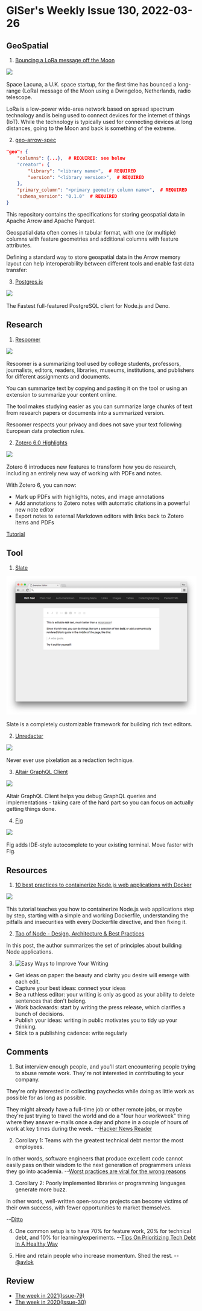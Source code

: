 # GISer's Weekly Issue 130, 2022-03-26

## GeoSpatial

1. [Bouncing a LoRa message off the Moon](https://electronics360.globalspec.com/article/17494/bouncing-a-lora-message-off-the-moon)

![](https://electronics360.globalspec.com/images/assets/494/17494/moonbounce_lora_banner-1024x428.jpg)

Space Lacuna, a U.K. space startup, for the first time has bounced a long-range (LoRa) message of the Moon using a Dwingeloo, Netherlands, radio telescope.

LoRa is a low-power wide-area network based on spread spectrum technology and is being used to connect devices for the internet of things (IoT). While the technology is typically used for connecting devices at long distances, going to the Moon and back is something of the extreme.

2. [geo-arrow-spec](https://github.com/geopandas/geo-arrow-spec)

```json
"geo": {
    "columns": {...},  # REQUIRED: see below
    "creator": {
        "library": "<library name>",  # REQUIRED
        "version": "<library version>",  # REQUIRED
    },
    "primary_column": "<primary geometry column name>",  # REQUIRED
    "schema_version": "0.1.0"  # REQUIRED
}
```

This repository contains the specifications for storing geospatial data in Apache Arrow and Apache Parquet.

Geospatial data often comes in tabular format, with one (or multiple) columns with feature geometries and additional columns with feature attributes.

Defining a standard way to store geospatial data in the Arrow memory layout can help interoperability between different tools and enable fast data transfer:

3. [Postgres.js](https://github.com/porsager/postgres)

![](https://raw.githubusercontent.com/porsager/postgres/master/demo.gif)

The Fastest full-featured PostgreSQL client for Node.js and Deno.

## Research

1. [Resoomer](https://resoomer.com/en/)

![](https://rigorousthemescom-ebizon.netdna-ssl.com/blog/wp-content/uploads/2021/03/screely-1616565715447.png)

Resoomer is a summarizing tool used by college students, professors, journalists, editors, readers, libraries, museums, institutions, and publishers for different assignments and documents.

You can summarize text by copying and pasting it on the tool or using an extension to summarize your content online.

The tool makes studying easier as you can summarize large chunks of text from research papers or documents into a summarized version.

Resoomer respects your privacy and does not save your text following European data protection rules.

2. [Zotero 6.0 Highlights](https://www.zotero.org/blog/zotero-6/)

![](https://www.zotero.org/static/images/blog/6.0/pdf-reader.jpg)

Zotero 6 introduces new features to transform how you do research, including an entirely new way of working with PDFs and notes.

With Zotero 6, you can now:

- Mark up PDFs with highlights, notes, and image annotations
- Add annotations to Zotero notes with automatic citations in a powerful new note editor
- Export notes to external Markdown editors with links back to Zotero items and PDFs

[Tutorial](https://wshuyi.medium.com/%E8%A7%A3%E5%86%B3%E7%A7%91%E7%A0%94%E4%BA%BA%E7%97%9B%E7%82%B9%E7%9A%84%E5%A4%A7%E7%AA%81%E7%A0%B4-zotero-6-0-%E7%89%88%E6%9C%89%E5%93%AA%E4%BA%9B%E4%BA%AE%E7%82%B9-e336981eb5e1)

## Tool

1. [Slate](https://github.com/ianstormtaylor/slate)

![](https://github.com/ianstormtaylor/slate/raw/main/docs/images/preview.png)

Slate is a completely customizable framework for building rich text editors.

2. [Unredacter](https://github.com/bishopfox/unredacter)

![](https://github.com/BishopFox/unredacter/raw/main/img/wow_such_secrets.gif)

Never ever use pixelation as a redaction technique.

3. [Altair GraphQL Client](https://altair.sirmuel.design/#download)

![](https://altair.sirmuel.design/assets/img/app-shot.png)

Altair GraphQL Client helps you debug GraphQL queries and implementations - taking care of the hard part so you can focus on actually getting things done.

4. [Fig](https://fig.io/)

![](https://fig.io/images/slideshow/screenshots/docker.png)

Fig adds IDE-style autocomplete to your existing terminal. Move faster with Fig.

## Resources

1. [10 best practices to containerize Node.js web applications with Docker](https://snyk.io/blog/10-best-practices-to-containerize-nodejs-web-applications-with-docker/)

![](https://snyk.io/wp-content/uploads/blog_header_10-best-practices-to-containerize-Node.js-web-applications-with-Docker.png)

This tutorial teaches you how to containerize Node.js web applications step by step, starting with a simple and working Dockerfile, understanding the pitfalls and insecurities with every Dockerfile directive, and then fixing it.

2. [Tao of Node - Design, Architecture & Best Practices](https://alexkondov.com/tao-of-node/)

In this post, the author summarizes the set of principles about building Node applications.

3. ![Easy Ways to Improve Your Writing](https://nitter.net/pic/media%2FFOD6HiMVQAsyKrQ.png%3Fname%3Dorig)

- Get ideas on paper: the beauty and clarity you desire will emerge with each edit.
- Capture your best ideas: connect your ideas
- Be a ruthless editor: your writing is only as good as your ability to delete sentences that don't belong.
- Work backwards: start by writing the press release, which clarifies a bunch of decisions.
- Publish your ideas: writing in public motivates you to tidy up your thinking.
- Stick to a publishing cadence: write regularly

## Comments

1. But interview enough people, and you'll start encountering people trying to abuse remote work. They're not interested in contributing to your company.

They're only interested in collecting paychecks while doing as little work as possible for as long as possible.

They might already have a full-time job or other remote jobs, or maybe they're just trying to travel the world and do a "four hour workweek" thing where they answer e-mails once a day and phone in a couple of hours of work at key times during the week.
--[Hacker News Reader](https://news.ycombinator.com/item?id=30151706)

2. Corollary 1: Teams with the greatest technical debt mentor the most employees.

In other words, software engineers that produce excellent code cannot easily pass on their wisdom to the next generation of programmers unless they go into academia.
--[Worst practices are viral for the wrong reasons](https://www.haskellforall.com/2014/04/worst-practices-are-viral-for-wrong.html)

3. Corollary 2: Poorly implemented libraries or programming languages generate more buzz.

In other words, well-written open-source projects can become victims of their own success, with fewer opportunities to market themselves.

--[Ditto](https://www.haskellforall.com/2014/04/worst-practices-are-viral-for-wrong.html)

4. One common setup is to have 70% for feature work, 20% for technical debt, and 10% for learning/experiments.
   --[Tips On Prioritizing Tech Debt In A Healthy Way](https://leadership.garden/tips-on-prioritizing-tech-debt/)

5. Hire and retain people who increase momentum. Shed the rest.
   --[@avlok](https://softwareleadweekly.us6.list-manage.com/track/click?u=1a258e0fefbb23214c59c5a8d&id=625b0b5fb1&e=b1367de9f9)

## Review

- [The week in 2021(Issue-79)](https://github.com/lkcozy/weekly/blob/master/docs/2021/issue-79.md)
- [The week in 2020(Issue-30)](https://github.com/lkcozy/weekly/blob/master/docs/2020/issue-30.md)
